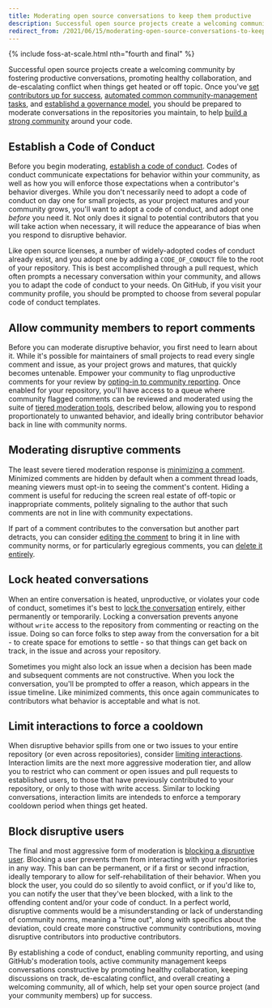 ```yaml
---
title: Moderating open source conversations to keep them productive
description: Successful open source projects create a welcoming community by fostering productive conversations, promoting healthy collaboration, and de-escalating conflict when things get heated or off topic.
redirect_from: /2021/06/15/moderating-open-source-conversations-to-keep-them-productive/
---
```


{% include foss-at-scale.html nth="fourth and final" %}

Successful open source projects create a welcoming community by fostering productive conversations, promoting healthy collaboration, and de-escalating conflict when things get heated or off topic. Once you've [set contributors up for success](https://ben.balter.com/2020/05/15/set-open-source-contributors-up-for-success/), [automated common community-management tasks](https://ben.balter.com/2020/08/10/automate-common-open-source-community-management-tasks/), and [establishd a governance model](https://ben.balter.com/2021/06/14/open-source-governance/), you should be prepared to moderate conversations in the repositories you maintain, to help [build a strong community](https://help.github.com/en/github/building-a-strong-community) around your code.

## Establish a Code of Conduct

Before you begin moderating, [establish a code of conduct](https://opensource.guide/code-of-conduct/). Codes of conduct communicate expectations for behavior within your community, as well as how you will enforce those expectations when a contributor's behavior diverges. While you don't necessarily need to adopt a code of conduct on day one for small projects, as your project matures and your community grows, you'll want to adopt a code of conduct, and adopt one *before* you need it. Not only does it signal to potential contributors that you will take action when necessary, it will reduce the appearance of bias when you respond to disruptive behavior.

Like open source licenses, a number of widely-adopted codes of conduct already exist, and you adopt one by adding a `CODE_OF_CONDUCT` file to the root of your repository. This is best accomplished through a pull request, which often prompts a necessary conversation within your community, and allows you to adapt the code of conduct to your needs. On GitHub, if you visit your community profile, you should be prompted to choose from several popular code of conduct templates.

## Allow community members to report comments

Before you can moderate disruptive behavior, you first need to learn about it. While it's possible for maintainers of small projects to read every single comment and issue, as your project grows and matures, that quickly becomes untenable. Empower your community to flag unproductive comments for your review by [opting-in to community reporting](https://help.github.com/en/github/building-a-strong-community/managing-reported-content-in-your-organizations-repository). Once enabled for your repository, you'll have access to a queue where community flagged comments can be reviewed and moderated using the suite of [tiered moderation tools](https://ben.balter.com/2020/01/17/ten-lessons-learned-fostering-a-community-of-communities-on-github/#7-offer-tiered-moderation-tools), described below, allowing you to respond proportionately to unwanted behavior, and ideally bring contributor behavior back in line with community norms.

## Moderating disruptive comments

The least severe tiered moderation response is [minimizing a comment](https://help.github.com/en/github/building-a-strong-community/managing-disruptive-comments#hiding-a-comment). Minimized comments are hidden by default when a comment thread loads, meaning viewers must opt-in to seeing the comment's content. Hiding a comment is useful for reducing the screen real estate of off-topic or inappropriate comments, politely signaling to the author that such comments are not in line with community expectations.

If part of a comment contributes to the conversation but another part detracts, you can consider [editing the comment](https://docs.github.com/en/communities/moderating-comments-and-conversations/managing-disruptive-comments#editing-a-comment) to bring it in line with community norms, or for particularly egregious comments, you can [delete it entirely](https://docs.github.com/en/communities/moderating-comments-and-conversations/managing-disruptive-comments#deleting-a-comment).

## Lock heated conversations

When an entire conversation is heated, unproductive, or violates your code of conduct, sometimes it's best to [lock the conversation](https://help.github.com/en/github/building-a-strong-community/locking-conversations) entirely, either permanently or temporarily. Locking a conversation prevents anyone without `write` access to the repository from commenting or reacting on the issue. Doing so can force folks to step away from the conversation for a bit - to create space for emotions to settle - so that things can get back on track, in the issue and across your repository.

Sometimes you might also lock an issue when a decision has been made and subsequent comments are not constructive. When you lock the conversation, you'll be prompted to offer a reason, which appears in the issue timeline. Like minimized comments, this once again communicates to contributors what behavior is acceptable and what is not.

## Limit interactions to force a cooldown

When disruptive behavior spills from one or two issues to your entire repository (or even across repositories), consider [limiting interactions](https://help.github.com/en/github/building-a-strong-community/limiting-interactions-in-your-repository). Interaction limits are the next more aggressive moderation tier, and allow you to restrict who can comment or open issues and pull requests to established users, to those that have previously contributed to your repository, or only to those with write access. Similar to locking conversations, interaction limits are intendeds to enforce a temporary cooldown period when things get heated.

## Block disruptive users

The final and most aggressive form of moderation is [blocking a disruptive user](https://help.github.com/en/github/building-a-strong-community/blocking-a-user-from-your-organization#blocking-a-user-in-a-comment). Blocking a user prevents them from interacting with your repositories in any way. This ban can be permanent, or if a first or second infraction, ideally temporary to allow for self-rehabilitation of their behavior. When you block the user, you could do so silently to avoid conflict, or if you'd like to, you can notify the user that they've been blocked, with a link to the offending content and/or your code of conduct. In a perfect world, disruptive comments would be a misunderstanding or lack of understanding of community norms, meaning a "time out", along with specifics about the deviation, could create more constructive community contributions, moving disruptive contributors into productive contributors.

By establishing a code of conduct, enabling community reporting, and using GitHub's moderation tools, active community management keeps conversations constructive by promoting healthy collaboration, keeping discussions on track, de-escalating conflict, and overall creating a welcoming community, all of which, help set your open source project (and your community members) up for success.
